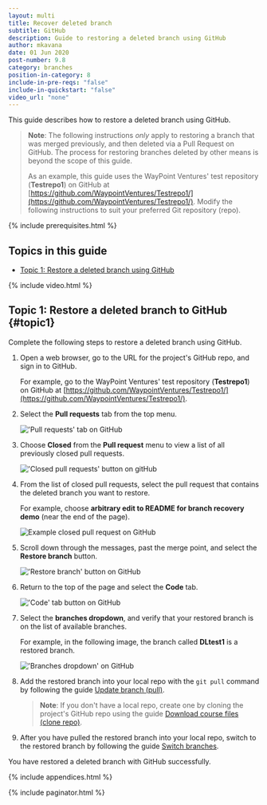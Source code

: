 ```yaml
---
layout: multi
title: Recover deleted branch
subtitle: GitHub
description: Guide to restoring a deleted branch using GitHub
author: mkavana
date: 01 Jun 2020
post-number: 9.8
category: branches
position-in-category: 8
include-in-pre-reqs: "false"
include-in-quickstart: "false"
video_url: "none"
---
```


This guide describes how to restore a deleted branch using GitHub.

> **Note**: The following instructions *only* apply to restoring a branch that was merged previously, and then deleted via a Pull Request on GitHub. The process for restoring branches deleted by other means is beyond the scope of this guide.
>
> As an example, this guide uses the WayPoint Ventures' test repository (**Testrepo1**) on GitHub at [https://github.com/WaypointVentures/Testrepo1/](https://github.com/WaypointVentures/Testrepo1/). Modify the following instructions to suit your preferred Git repository (repo).

{% include prerequisites.html %}

## Topics in this guide

- [Topic 1: Restore a deleted branch using GitHub](#topic1)

{% include video.html %}

## Topic 1: Restore a deleted branch to GitHub {#topic1}

Complete the following steps to restore a deleted branch using GitHub.

1. Open a web browser, go to the URL for the project's GitHub repo, and sign in to GitHub.

    For example, go to the WayPoint Ventures' test repository (**Testrepo1**) on GitHub at [https://github.com/WaypointVentures/Testrepo1/](https://github.com/WaypointVentures/Testrepo1/).

2. Select the **Pull requests** tab from the top menu.

    !['Pull requests' tab on GitHub](../assets/images/09-branches/recover/github/recover-002.png)

3. Choose **Closed** from the **Pull request** menu to view a list of all previously closed pull requests.

    !['Closed pull requests' button on gitHub](../assets/images/09-branches/recover/github/recover-003.png)

4. From the list of closed pull requests, select the pull request that contains the deleted branch you want to restore.

    For example, choose **arbitrary edit to README for branch recovery demo** (near the end of the page).

    ![Example closed pull request on GitHub](../assets/images/09-branches/recover/github/recover-004.png)

5. Scroll down through the messages, past the merge point, and select the **Restore branch** button.

    !['Restore branch' button on GitHub](../assets/images/09-branches/recover/github/recover-005.png)

6. Return to the top of the page and select the **Code** tab.

    !['Code' tab button on GitHub](../assets/images/09-branches/recover/github/recover-006.png)

7. Select the **branches dropdown**, and verify that your restored branch is on the list of available branches.

    For example, in the following image, the branch called **DLtest1** is a restored branch.

    !['Branches dropdown' on GitHub](../assets/images/09-branches/recover/github/recover-007.png)

8. Add the restored branch into your local repo with the `git pull` command by following the guide [Update branch (pull)]({{site.baseurl}}/branches/pull-updates.html).

    > **Note**: If you don't have a local repo, create one by cloning the project's GitHub repo using the guide [Download course files (clone repo)]({{site.baseurl}}/download-files/clone-repo.html).
    >

9. After you have pulled the restored branch into your local repo, switch to the restored branch by following the guide [Switch branches]({{site.baseurl}}/branches/switch-branch.html).

You have restored a deleted branch with GitHub successfully.

{% include appendices.html %}

{% include paginator.html %}

